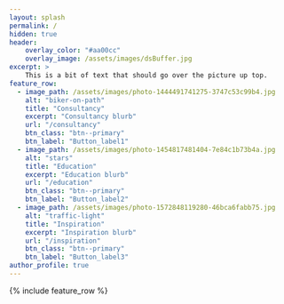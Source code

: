 ```yaml
---
layout: splash
permalink: /
hidden: true
header:
	overlay_color: "#aa00cc"
	overlay_image: /assets/images/dsBuffer.jpg
excerpt: >
	This is a bit of text that should go over the picture up top. 
feature_row:
  - image_path: /assets/images/photo-1444491741275-3747c53c99b4.jpg
	alt: "biker-on-path"
	title: "Consultancy"
	excerpt: "Consultancy blurb"
	url: "/consultancy"
	btn_class: "btn--primary"
	btn_label: "Button_label1"
  - image_path: /assets/images/photo-1454817481404-7e84c1b73b4a.jpg
	alt: "stars"
	title: "Education"
	excerpt: "Education blurb"
	url: "/education"
	btn_class: "btn--primary"
	btn_label: "Button_label2"
  - image_path: /assets/images/photo-1572848119280-46bca6fabb75.jpg
	alt: "traffic-light"
	title: "Inspiration"
	excerpt: "Inspiration blurb"
	url: "/inspiration"
	btn_class: "btn--primary"
	btn_label: "Button_label3"
author_profile: true
---
```


{% include feature_row %}